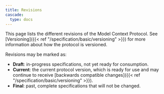 ```yaml
---
title: Revisions
cascade:
  type: docs
---
```


This page lists the different revisions of the Model Context Protocol. See [Versioning]({{< ref "/specification/basic/versioning" >}}) for more information about how the protocol is versioned.

Revisions may be marked as:

* **Draft**: in-progress specifications, not yet ready for consumption.
* **Current**: the current protocol version, which is ready for use and may continue to receive [backwards compatible changes]({{< ref "/specification/basic/versioning" >}}).
* **Final**: past, complete specifications that will not be changed.
